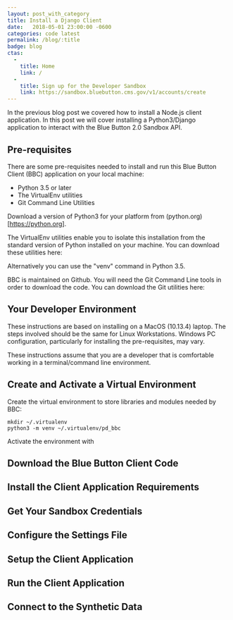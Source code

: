 ```yaml
---
layout: post_with_category
title: Install a Django Client
date:   2018-05-01 23:00:00 -0600
categories: code latest
permalink: /blog/:title
badge: blog
ctas:
  - 
    title: Home
    link: /
  -
    title: Sign up for the Developer Sandbox
    link: https://sandbox.bluebutton.cms.gov/v1/accounts/create
---
```

In the previous blog post we covered how to install a Node.js client application. In this post we 
will cover installing a Python3/Django application to interact with the Blue Button 2.0 Sandbox API.

## Pre-requisites

There are some pre-requisites needed to install and run this Blue Button Client (BBC) application on your 
local machine:

- Python 3.5 or later
- The VirtualEnv utilities
- Git Command Line Utilities

Download a version of Python3 for your platform from (python.org)[https://python.org].

The VirtualEnv utilities enable you to isolate this installation from the standard version of Python installed 
on your machine. You can download these utilities here:

Alternatively you can use the "venv" command in Python 3.5.

BBC is maintained on Github. You will need the Git Command Line tools 
in order to download the code. You can download the Git utilities here:


## Your Developer Environment

These instructions are based on installing on a MacOS (10.13.4) laptop. The steps involved should be the same
for Linux Workstations. Windows PC configuration, particularly for installing the pre-requisites, may vary.

These instructions assume that you are a developer that is comfortable working in a terminal/command line 
environment. 

## Create and Activate a Virtual Environment

Create the virtual environment to store libraries and modules needed by BBC: 

    mkdir ~/.virtualenv
    python3 -m venv ~/.virtualenv/pd_bbc
    
Activate the environment with 

## Download the Blue Button Client Code


## Install the Client Application Requirements


## Get Your Sandbox Credentials


## Configure the Settings File 


## Setup the Client Application


## Run the Client Application


## Connect to the Synthetic Data






